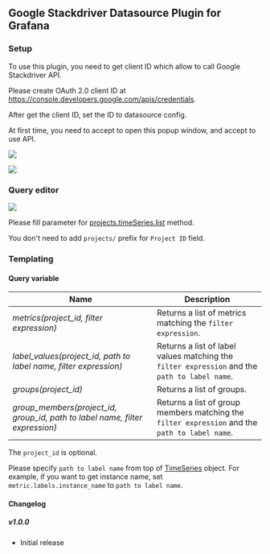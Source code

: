 ## Google Stackdriver Datasource Plugin for Grafana

### Setup
To use this plugin, you need to get client ID which allow to call Google Stackdriver API.

Please create OAuth 2.0 client ID at https://console.developers.google.com/apis/credentials.

After get the client ID, set the ID to datasource config.

At first time, you need to accept to open this popup window, and accept to use API.

![](https://raw.githubusercontent.com/mtanda/grafana-google-stackdriver-datasource/master/src/images/setup1.png)

![](https://raw.githubusercontent.com/mtanda/grafana-google-stackdriver-datasource/master/src/images/setup2.png)

### Query editor

![](https://raw.githubusercontent.com/mtanda/grafana-google-stackdriver-datasource/master/src/images/query_editor.png)

Please fill parameter for [projects.timeSeries.list](https://cloud.google.com/monitoring/api/ref_v3/rest/v3/projects.timeSeries/list) method.

You don't need to add `projects/` prefix for `Project ID` field.

### Templating

#### Query variable

Name | Description
---- | --------
*metrics(project_id, filter expression)* | Returns a list of metrics matching the `filter expression`.
*label_values(project_id, path to label name, filter expression)* | Returns a list of label values matching the `filter expression` and the `path to label name`.
*groups(project_id)* | Returns a list of groups.
*group_members(project_id, group_id, path to label name, filter expression)* | Returns a list of group members matching the `filter expression` and the `path to label name`.

The `project_id` is optional.

Please specify `path to label name` from top of [TimeSeries](https://cloud.google.com/monitoring/api/ref_v3/rest/v3/TimeSeries) object.
For example, if you want to get instance name, set `metric.labels.instance_name` to `path to label name`.

#### Changelog

##### v1.0.0
- Initial release
